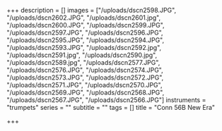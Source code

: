+++
description = []
images = ["/uploads/dscn2598.JPG", "/uploads/dscn2602.JPG", "/uploads/dscn2601.jpg", "/uploads/dscn2600.JPG", "/uploads/dscn2599.JPG", "/uploads/dscn2597.JPG", "/uploads/dscn2596.JPG", "/uploads/dscn2595.JPG", "/uploads/dscn2594.JPG", "/uploads/dscn2593.JPG", "/uploads/dscn2592.jpg", "/uploads/dscn2591.jpg", "/uploads/dscn2590.jpg", "/uploads/dscn2589.jpg", "/uploads/dscn2577.JPG", "/uploads/dscn2576.JPG", "/uploads/dscn2574.JPG", "/uploads/dscn2573.JPG", "/uploads/dscn2572.JPG", "/uploads/dscn2571.JPG", "/uploads/dscn2570.JPG", "/uploads/dscn2569.JPG", "/uploads/dscn2568.JPG", "/uploads/dscn2567.JPG", "/uploads/dscn2566.JPG"]
instruments = "trumpets"
series = ""
subtitle = ""
tags = []
title = "Conn 56B New Era"

+++
